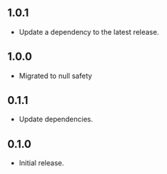 ## 1.0.1

 - Update a dependency to the latest release.

## 1.0.0

- Migrated to null safety

## 0.1.1

- Update dependencies.


## 0.1.0

- Initial release.
